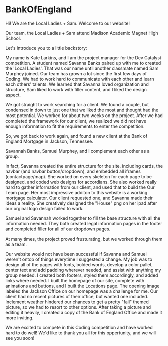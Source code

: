 # BankOfEngland
 
Hi! We are the Local Ladies + Sam. Welcome to our website!

Our team, the Local Ladies + Sam attend Madison Academic Magnet High School.

Let's introduce you to a little backstory:

My name is Kate Larkins, and I am the project manager for the Dev Catalyst competition. A student named Savanna Banks paired up with me to created the 'Local Ladies'. That was our name until another classmate named Sam Murphey joined. Our team has grown a lot since the first few days of Coding. We had to work hard to communicate with each other and learn each others' talents. We learned that Savanna loved organization and structure, Sam liked to work with filler content, and I liked the design aspect. 

We got straight to work searching for a client. We found a couple, but condensed in down to just one that we liked the most and thought had the most potential. We worked for about two weeks on the project. After we had completed the framework for our client, we realized we did not have enough information to fit the requirements to enter the competition. 

So, we got back to work again, and found a new client at the Bank of England Mortgage in Jackson, Tennessee.

Savannah Banks, Samuel Murphey, and I complement each other as a group. 

In fact, Savanna created the entire structure for the site, including cards, the navbar (and navbar button/dropdown), and embedded all iframes (contactpage/map). She worked on every skeleton for each page to be designed, and coded web designs for accordians. She also worked really hard to gather information from our client, and used that to build the Our Team page. Her most impressive additon to this website is a working mortgage calculator. Our client requested one, and Savanna made their ideas a reality. She creatively designed the "House" png on her ipad after our orginal logo design failed to work.

Samuel and Savannah worked together to fill the base structure with all the information needed. They both created legal information pages in the footer and completed filler for all of our dropdown pages. 

At many times, the project proved frusturating, but we worked through them as a team.

Our website would not have been successful if Savanna and Samuel weren't ontop of things everytime I suggested a change. My job was to design all of the pages with fonts, bolded words, develop a color pallet, center text and add padding wherever needed, and assist with anything my group needed. I created both footers, styled them accordingly, and added links where needed. I built the homepage of our site, complete with animations and buttons, and I built the Locations page. The opening image labeled the Jackson Office on our homepage was a challenge for me. Our client had no recent pictures of their office, but wanted one included. Inclement weather hindered our chances to get a pretty "fall" themed picture, so we had to resort to other options. After taking a picture and editing it heavily, I created a copy of the Bank of England Office and made it more inviting. 

We are excited to compete in this Coding competition and have worked hard to do well! We'd like to thank you all for this oppertunity, and we will see you soon!

